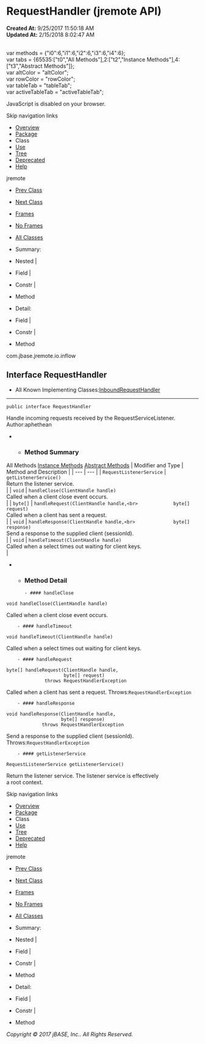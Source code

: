 # RequestHandler (jremote   API)

**Created At:** 9/25/2017 11:50:18 AM  
**Updated At:** 2/15/2018 8:02:47 AM  

<!--<br>    try {<br>        if (location.href.indexOf('is-external=true') == -1) {<br>            parent.document.title="RequestHandler (jremote   API)";<br>        }<br>    }<br>    catch(err) {<br>    }<br>//--><br>var methods = {"i0":6,"i1":6,"i2":6,"i3":6,"i4":6};<br>var tabs = {65535:["t0","All Methods"],2:["t2","Instance Methods"],4:["t3","Abstract Methods"]};<br>var altColor = "altColor";<br>var rowColor = "rowColor";<br>var tableTab = "tableTab";<br>var activeTableTab = "activeTableTab";
JavaScript is disabled on your browser.

Skip navigation links

- [Overview](../../../../../overview-summary.html)
- [Package](/39256-inflow/com_jbase_jremote_io_inflow_package-summary)
- Class
- [Use](/39257-class-use/com_jbase_jremote_io_inflow_class-use_RequestHandler)
- [Tree](/39256-inflow/com_jbase_jremote_io_inflow_package-tree)
- [Deprecated](../../../../../deprecated-list.html)
- [Help](../../../../../help-doc.html)


jremote <br>

- [Prev Class](/39256-inflow/com_jbase_jremote_io_inflow_PendingChange "class in com.jbase.jremote.io.inflow")
- [Next Class](/39256-inflow/com_jbase_jremote_io_inflow_RequestHandlerException "class in com.jbase.jremote.io.inflow")


- [Frames](../../../../../index.html?com/jbase/jremote/io/inflow//39256-inflow/com_jbase_jremote_io_inflow_RequestHandler)
- [No Frames](/39256-inflow/com_jbase_jremote_io_inflow_RequestHandler)


- [All Classes](../../../../../allclasses-noframe.html)


<!--<br>  allClassesLink = document.getElementById("allclasses\_navbar\_top");<br>  if(window==top) {<br>    allClassesLink.style.display = "block";<br>  }<br>  else {<br>    allClassesLink.style.display = "none";<br>  }<br>  //-->

- Summary:
- Nested |
- Field |
- Constr |
- Method


- Detail:
- Field |
- Constr |
- Method

com.jbase.jremote.io.inflow

## Interface RequestHandler

- All Known Implementing Classes:[InboundRequestHandler](../../../../../com/jbase/jremote/jca/inflow/Inbound/39256-inflow/com_jbase_jremote_io_inflow_RequestHandler "class in com.jbase.jremote.jca.inflow")
* * *


```
public interface RequestHandler
```

Handle incoming requests received by the RequestServiceListener.
Author:aphethean

- - ### Method Summary


All Methods [Instance Methods](javascript:show%282%29;) [Abstract Methods](javascript:show%284%29;) | Modifier and Type | Method and Description |
| --- | --- |
| `RequestListenerService` | `getListenerService()`<br>Return the listener service.<br> |
| `void` | `handleClose(ClientHandle handle)`<br>Called when a client close event occurs.<br> |
| `byte[]` | `handleRequest(ClientHandle handle,<br>             byte[] request)`<br>Called when a client has sent a request.<br> |
| `void` | `handleResponse(ClientHandle handle,<br>              byte[] response)`<br>Send a response to the supplied client (sessionId).<br> |
| `void` | `handleTimeout(ClientHandle handle)`<br>Called when a select times out waiting for client keys.<br> |

- - ### Method Detail

        - #### handleClose

```
void handleClose(ClientHandle handle)
```

Called when a client close event occurs.


        - #### handleTimeout

```
void handleTimeout(ClientHandle handle)
```

Called when a select times out waiting for client keys.


        - #### handleRequest

```
byte[] handleRequest(ClientHandle handle,
                     byte[] request)
              throws RequestHandlerException
```

Called when a client has sent a request.
Throws:`RequestHandlerException`


        - #### handleResponse

```
void handleResponse(ClientHandle handle,
                    byte[] response)
             throws RequestHandlerException
```

Send a response to the supplied client (sessionId).
Throws:`RequestHandlerException`


        - #### getListenerService

```
RequestListenerService getListenerService()
```

Return the listener service.  The listener service is effectively<br> a root context.

Skip navigation links

- [Overview](../../../../../overview-summary.html)
- [Package](/39256-inflow/com_jbase_jremote_io_inflow_package-summary)
- Class
- [Use](/39257-class-use/com_jbase_jremote_io_inflow_class-use_RequestHandler)
- [Tree](/39256-inflow/com_jbase_jremote_io_inflow_package-tree)
- [Deprecated](../../../../../deprecated-list.html)
- [Help](../../../../../help-doc.html)


jremote <br>

- [Prev Class](/39256-inflow/com_jbase_jremote_io_inflow_PendingChange "class in com.jbase.jremote.io.inflow")
- [Next Class](/39256-inflow/com_jbase_jremote_io_inflow_RequestHandlerException "class in com.jbase.jremote.io.inflow")


- [Frames](../../../../../index.html?com/jbase/jremote/io/inflow//39256-inflow/com_jbase_jremote_io_inflow_RequestHandler)
- [No Frames](/39256-inflow/com_jbase_jremote_io_inflow_RequestHandler)


- [All Classes](../../../../../allclasses-noframe.html)


<!--<br>  allClassesLink = document.getElementById("allclasses\_navbar\_bottom");<br>  if(window==top) {<br>    allClassesLink.style.display = "block";<br>  }<br>  else {<br>    allClassesLink.style.display = "none";<br>  }<br>  //-->

- Summary:
- Nested |
- Field |
- Constr |
- Method


- Detail:
- Field |
- Constr |
- Method

*Copyright © 2017 jBASE, Inc.. All Rights Reserved.*
